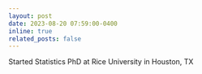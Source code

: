 ```yaml
---
layout: post
date: 2023-08-20 07:59:00-0400
inline: true
related_posts: false
---
```


Started Statistics PhD at Rice University in Houston, TX
